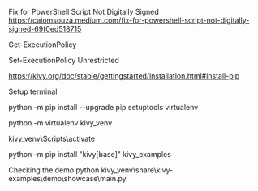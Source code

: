 Fix for PowerShell Script Not Digitally Signed
https://caiomsouza.medium.com/fix-for-powershell-script-not-digitally-signed-69f0ed518715

Get-ExecutionPolicy

Set-ExecutionPolicy Unrestricted

https://kivy.org/doc/stable/gettingstarted/installation.html#install-pip

Setup terminal

python -m pip install --upgrade pip setuptools virtualenv

python -m virtualenv kivy_venv

kivy_venv\Scripts\activate

python -m pip install "kivy[base]" kivy_examples

Checking the demo
python kivy_venv\share\kivy-examples\demo\showcase\main.py
